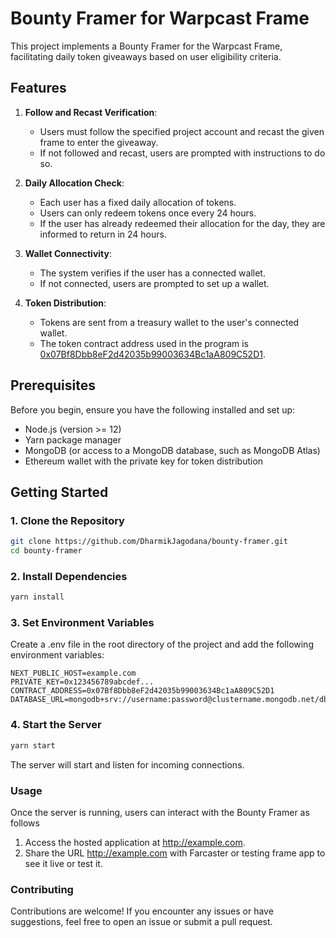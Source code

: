 # Bounty Framer for Warpcast Frame

This project implements a Bounty Framer for the Warpcast Frame, facilitating daily token giveaways based on user eligibility criteria.

## Features

1. **Follow and Recast Verification**:
   - Users must follow the specified project account and recast the given frame to enter the giveaway.
   - If not followed and recast, users are prompted with instructions to do so.

2. **Daily Allocation Check**:
   - Each user has a fixed daily allocation of tokens.
   - Users can only redeem tokens once every 24 hours.
   - If the user has already redeemed their allocation for the day, they are informed to return in 24 hours.

3. **Wallet Connectivity**:
   - The system verifies if the user has a connected wallet.
   - If not connected, users are prompted to set up a wallet.

4. **Token Distribution**:
   - Tokens are sent from a treasury wallet to the user's connected wallet.
   - The token contract address used in the program is [0x07Bf8Dbb8eF2d42035b99003634Bc1aA809C52D1](https://base-sepolia.blockscout.com/address/0x07Bf8Dbb8eF2d42035b99003634Bc1aA809C52D1).

## Prerequisites

Before you begin, ensure you have the following installed and set up:

- Node.js (version >= 12)
- Yarn package manager
- MongoDB (or access to a MongoDB database, such as MongoDB Atlas)
- Ethereum wallet with the private key for token distribution

## Getting Started

### 1. Clone the Repository

```bash
git clone https://github.com/DharmikJagodana/bounty-framer.git
cd bounty-framer
```

### 2. Install Dependencies

```bash
yarn install
```

### 3. Set Environment Variables

Create a .env file in the root directory of the project and add the following environment variables:

```plaintext
NEXT_PUBLIC_HOST=example.com
PRIVATE_KEY=0x123456789abcdef...
CONTRACT_ADDRESS=0x07Bf8Dbb8eF2d42035b99003634Bc1aA809C52D1
DATABASE_URL=mongodb+srv://username:password@clustername.mongodb.net/dbname
```

### 4. Start the Server

```bash
yarn start
```

The server will start and listen for incoming connections.

### Usage

Once the server is running, users can interact with the Bounty Framer as follows

1. Access the hosted application at <http://example.com>.
2. Share the URL <http://example.com> with Farcaster or testing frame app to see it live or test it.

### Contributing

Contributions are welcome! If you encounter any issues or have suggestions, feel free to open an issue or submit a pull request.
